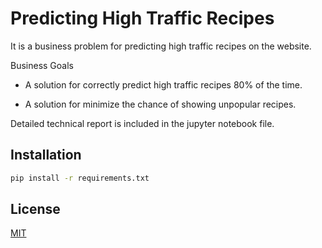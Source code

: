 
# Predicting High Traffic Recipes #


It is a business problem for predicting high traffic recipes on the website.

Business Goals

- A solution for correctly predict high traffic recipes 80% of the time.

- A solution for minimize the chance of showing unpopular recipes.

Detailed technical report is included in the jupyter notebook file.



## Installation
```bash
pip install -r requirements.txt
```
    
## License

[MIT](https://choosealicense.com/licenses/mit/)

